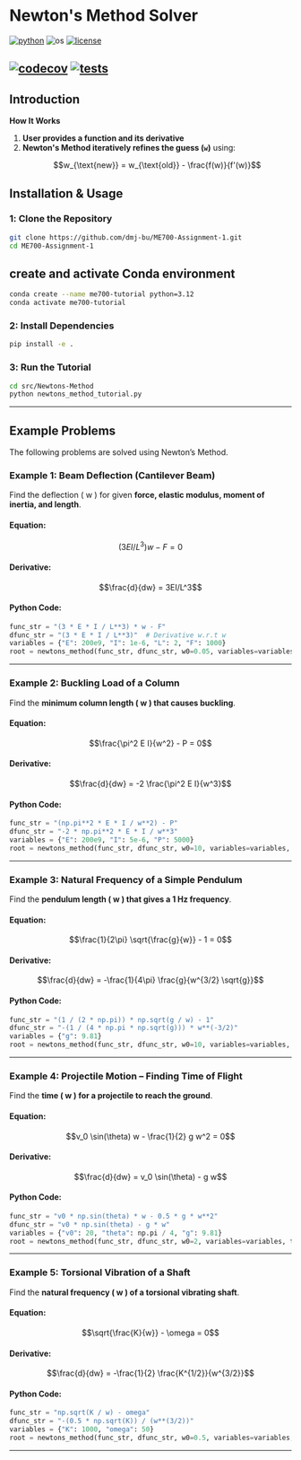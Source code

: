 # Newton's Method Solver

[![python](https://img.shields.io/badge/python-3.12-blue.svg)](https://www.python.org/)
![os](https://img.shields.io/badge/os-ubuntu%20|%20macos%20|%20windows-blue.svg)
[![license](https://img.shields.io/badge/license-MIT-green.svg)](https://github.com/sandialabs/sibl#license)

[![codecov](https://codecov.io/gh/Lejeune-Lab-Graduate-Course-Materials/bisection-method/graph/badge.svg?token=p5DMvJ6byO)](https://codecov.io/gh/Lejeune-Lab-Graduate-Course-Materials/bisection-method)
[![tests](https://github.com/Lejeune-Lab-Graduate-Course-Materials/bisection-method/actions/workflows/tests.yml/badge.svg)](https://github.com/Lejeune-Lab-Graduate-Course-Materials/bisection-method/actions)
---
## **Introduction**
**How It Works**
1. **User provides a function and its derivative**
2. **Newton's Method iteratively refines the guess (`w`)** using:
   ```math
   w_{\text{new}} = w_{\text{old}} - \frac{f(w)}{f'(w)}
   ```

## **Installation & Usage**
### **1️: Clone the Repository**
```bash
git clone https://github.com/dmj-bu/ME700-Assignment-1.git
cd ME700-Assignment-1
```
## **create and activate Conda environment**
```bash
conda create --name me700-tutorial python=3.12
conda activate me700-tutorial
```

### **2: Install Dependencies**
```bash
pip install -e .
```

### **3️: Run the Tutorial**
```bash
cd src/Newtons-Method
python newtons_method_tutorial.py
```

---

## **Example Problems**
The following problems are solved using Newton’s Method.

### **Example 1: Beam Deflection (Cantilever Beam)**
Find the deflection \( w \) for given **force, elastic modulus, moment of inertia, and length**.

#### **Equation:**
```math
(3EI/L^3) w - F = 0
```

#### **Derivative:**
```math
\frac{d}{dw} = 3EI/L^3
```

#### **Python Code:**
```python
func_str = "(3 * E * I / L**3) * w - F"
dfunc_str = "(3 * E * I / L**3)"  # Derivative w.r.t w
variables = {"E": 200e9, "I": 1e-6, "L": 2, "F": 1000}
root = newtons_method(func_str, dfunc_str, w0=0.05, variables=variables, tol=1e-4)
```

---

### **Example 2: Buckling Load of a Column**
Find the **minimum column length \( w \) that causes buckling**.

#### **Equation:**
```math
\frac{\pi^2 E I}{w^2} - P = 0
```

#### **Derivative:**
```math
\frac{d}{dw} = -2 \frac{\pi^2 E I}{w^3}
```

#### **Python Code:**
```python
func_str = "(np.pi**2 * E * I / w**2) - P"
dfunc_str = "-2 * np.pi**2 * E * I / w**3"
variables = {"E": 200e9, "I": 5e-6, "P": 5000}
root = newtons_method(func_str, dfunc_str, w0=10, variables=variables, tol=1e-4)
```

---

### **Example 3: Natural Frequency of a Simple Pendulum**
Find the **pendulum length \( w \) that gives a 1 Hz frequency**.

#### **Equation:**
```math
\frac{1}{2\pi} \sqrt{\frac{g}{w}} - 1 = 0
```

#### **Derivative:**
```math
\frac{d}{dw} = -\frac{1}{4\pi} \frac{g}{w^{3/2} \sqrt{g}}
```

#### **Python Code:**
```python
func_str = "(1 / (2 * np.pi)) * np.sqrt(g / w) - 1"
dfunc_str = "-(1 / (4 * np.pi * np.sqrt(g))) * w**(-3/2)"
variables = {"g": 9.81}
root = newtons_method(func_str, dfunc_str, w0=10, variables=variables, tol=1e-4)
```

---

### **Example 4: Projectile Motion – Finding Time of Flight**
Find the **time \( w \) for a projectile to reach the ground**.

#### **Equation:**
```math
v_0 \sin(\theta) w - \frac{1}{2} g w^2 = 0
```

#### **Derivative:**
```math
\frac{d}{dw} = v_0 \sin(\theta) - g w
```

#### **Python Code:**
```python
func_str = "v0 * np.sin(theta) * w - 0.5 * g * w**2"
dfunc_str = "v0 * np.sin(theta) - g * w"
variables = {"v0": 20, "theta": np.pi / 4, "g": 9.81}
root = newtons_method(func_str, dfunc_str, w0=2, variables=variables, tol=1e-4)
```

---

### **Example 5: Torsional Vibration of a Shaft**
Find the **natural frequency \( w \) of a torsional vibrating shaft**.

#### **Equation:**
```math
\sqrt{\frac{K}{w}} - \omega = 0
```

#### **Derivative:**
```math
\frac{d}{dw} = -\frac{1}{2} \frac{K^{1/2}}{w^{3/2}}
```

#### **Python Code:**
```python
func_str = "np.sqrt(K / w) - omega"
dfunc_str = "-(0.5 * np.sqrt(K)) / (w**(3/2))"
variables = {"K": 1000, "omega": 50}
root = newtons_method(func_str, dfunc_str, w0=0.5, variables=variables, tol=1e-4)
```

---
